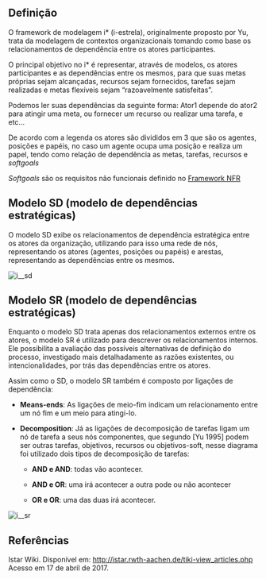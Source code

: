 ## Definição

O framework de modelagem i* (i-estrela), originalmente proposto por Yu, trata da modelagem de contextos organizacionais tomando como base os relacionamentos de dependência entre os atores participantes.
 
O principal objetivo no i* é representar, através de modelos, os atores participantes e as dependências entre os mesmos, para que suas metas próprias sejam alcançadas, recursos sejam fornecidos, tarefas sejam realizadas e metas flexíveis sejam “razoavelmente satisfeitas”.
 
Podemos ler suas dependências da seguinte forma: Ator1 depende do ator2 para atingir uma meta, ou fornecer um recurso ou realizar uma tarefa, e etc...
 
De acordo com a legenda os atores são divididos em 3 que são os agentes, posições e papéis, no caso um agente ocupa uma posição e realiza um papel, tendo como relação de dependência as metas, tarefas, recursos e _softgoals_

_Softgoals_ são os requisitos não funcionais definido no [Framework NFR](nfr)
 
## Modelo SD (modelo de dependências estratégicas)
 
O modelo SD exibe os relacionamentos de dependência estratégica entre os atores da organização, utilizando para isso uma rede de nós, representando os atores (agentes, posições ou papéis) e arestas, representando as dependências entre os mesmos.

![i__sd](https://user-images.githubusercontent.com/14116020/27992013-bb6c5c06-645f-11e7-9c90-8883bce39840.png)

## Modelo SR (modelo de dependências estratégicas)
 
Enquanto o modelo SD trata apenas dos relacionamentos externos entre os atores, o modelo SR é utilizado para descrever os relacionamentos internos. Ele possibilita a avaliação das possíveis alternativas de definição do processo, investigado mais detalhadamente as razões existentes, ou intencionalidades, por trás das dependências entre os atores.

Assim como o SD, o modelo SR também é composto por ligações de dependência:

* **Means-ends**: As ligações de meio-fim indicam um relacionamento entre um nó fim e um meio para atingi-lo.

* **Decomposition**: Já as ligações de decomposição de tarefas ligam um nó de tarefa a seus nós componentes, que segundo [Yu 1995] podem ser outras tarefas, objetivos, recursos ou objetivos-soft, nesse diagrama foi utilizado dois tipos de decomposição de tarefas:

   - **AND e AND**: todas vão acontecer.

   - **AND e OR**: uma irá acontecer a outra pode ou não acontecer

   - **OR e OR**: uma das duas irá acontecer.

![i__sr](https://user-images.githubusercontent.com/14116020/36355761-e01fc084-14c6-11e8-84bb-438e3b96a197.png)

## Referências

Istar Wiki. Disponível em:  <http://istar.rwth-aachen.de/tiki-view_articles.php> Acesso em 17 de abril de 2017.
